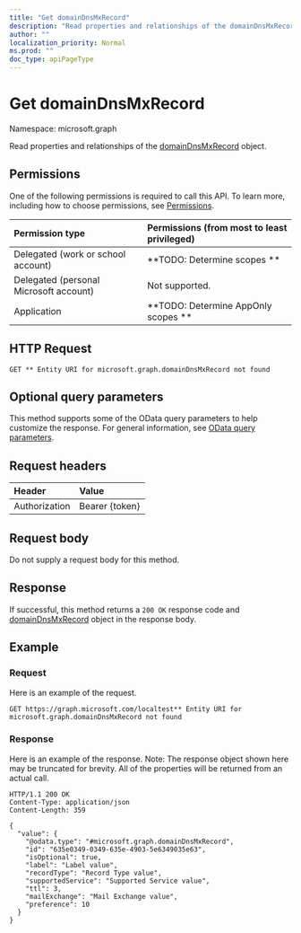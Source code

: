 ```yaml
---
title: "Get domainDnsMxRecord"
description: "Read properties and relationships of the domainDnsMxRecord object."
author: ""
localization_priority: Normal
ms.prod: ""
doc_type: apiPageType
---
```


# Get domainDnsMxRecord

Namespace: microsoft.graph

Read properties and relationships of the [domainDnsMxRecord](../resources/domaindnsmxrecord.md) object.

## Permissions
One of the following permissions is required to call this API. To learn more, including how to choose permissions, see [Permissions](/concepts/permissions-reference.md).

|Permission type|Permissions (from most to least privileged)|
|:---|:---|
|Delegated (work or school account)|**TODO: Determine scopes **|
|Delegated (personal Microsoft account)|Not supported.|
|Application|**TODO: Determine AppOnly scopes **|

## HTTP Request
<!-- {
  "blockType": "ignored"
}
-->
``` http
GET ** Entity URI for microsoft.graph.domainDnsMxRecord not found
```

## Optional query parameters
This method supports some of the OData query parameters to help customize the response. For general information, see [OData query parameters](/graph/query-parameters).

## Request headers
|Header|Value|
|:---|:---|
|Authorization|Bearer {token}|

## Request body
Do not supply a request body for this method.

## Response
If successful, this method returns a `200 OK` response code and [domainDnsMxRecord](../resources/domaindnsmxrecord.md) object in the response body.

## Example

### Request
Here is an example of the request.
<!-- {
  "blockType": "request",
  "name": "get_domaindnsmxrecord"
}
-->
``` http
GET https://graph.microsoft.com/localtest** Entity URI for microsoft.graph.domainDnsMxRecord not found
```

### Response
Here is an example of the response. Note: The response object shown here may be truncated for brevity. All of the properties will be returned from an actual call.
<!-- {
  "blockType": "response",
  "truncated": true,
  "@odata.type": "microsoft.graph.domainDnsMxRecord"
}
-->
``` http
HTTP/1.1 200 OK
Content-Type: application/json
Content-Length: 359

{
  "value": {
    "@odata.type": "#microsoft.graph.domainDnsMxRecord",
    "id": "635e0349-0349-635e-4903-5e6349035e63",
    "isOptional": true,
    "label": "Label value",
    "recordType": "Record Type value",
    "supportedService": "Supported Service value",
    "ttl": 3,
    "mailExchange": "Mail Exchange value",
    "preference": 10
  }
}
```

